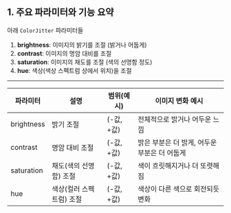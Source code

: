 ## 1. 주요 파라미터와 기능 요약
아래 `ColorJitter` 파라미터들
1. **brightness**: 이미지의 밝기를 조절 (밝거나 어둡게)
2. **contrast**: 이미지의 명암 대비를 조절
3. **saturation**: 이미지의 채도를 조절 (색의 선명함 정도)
4. **hue**: 색상(색상 스펙트럼 상에서 위치)을 조절
---
| 파라미터 | 설명 | 범위(예시) | 이미지 변화 예시 |
| --- | --- | --- | --- |
| brightness | 밝기 조절 | (-값, +값) | 전체적으로 밝거나 어두운 느낌 |
| contrast | 명암 대비 조절 | (-값, +값) | 밝은 부분은 더 밝게, 어두운 부분은 더 어둡게 |
| saturation | 채도(색의 선명함) 조절 | (-값, +값) | 색이 흐릿해지거나 더 또렷해짐 |
| hue | 색상(컬러 스펙트럼) 조절 | (-값, +값) | 색상이 다른 색으로 회전되듯 변화 |